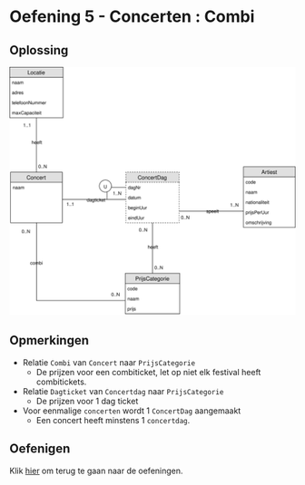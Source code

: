 # Oefening 5 - Concerten : Combi
## Oplossing
<img src="./exercise-5.svg">

## Opmerkingen
- Relatie `Combi` van `Concert` naar `PrijsCategorie`
    - De prijzen voor een combiticket, let op niet elk festival heeft combitickets. 
- Relatie `Dagticket` van `Concertdag` naar `PrijsCategorie`
    - De prijzen voor 1 dag ticket
- Voor eenmalige `concerten` wordt 1 `ConcertDag` aangemaakt
    - Een concert heeft minstens 1 `concertdag`.

## Oefenigen
Klik [hier](../exercises.md) om terug te gaan naar de oefeningen.